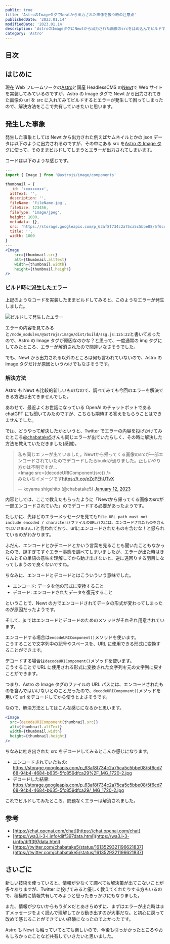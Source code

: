 ```yaml
---
public: true
title: 'AstroのImageタグでNewtから出力された画像を扱う時の注意点'
publishedDate: '2023.01.14'
modifiedDate: '2023.01.14'
description: 'AstroのImageタグにNewtから出力された画像のsrcをはめ込んでビルドするとエラーがでる'
category: 'Astro'
---
```


## 目次

## はじめに

現在 Web フレームワークの[Astro](https://docs.astro.build/ja/getting-started/)と国産 HeadlessCMS の[Newt](https://www.newt.so/)で Web サイトを実装してみているのですが、Astro の Image タグで Newt から出力されてきた画像の url を src に入れてみてビルドするとエラーが発生して困ってしまったので、解決方法をここで共有していきたいと思います。

## 発生した事象

発生した事象としては Newt から出力された例えばサムネイルとかの json データは以下のように出力されるのですが、その中にある src を[Astro の Image タグ](https://docs.astro.build/ja/guides/images/)に使って、そのままビルドしてしまうとエラーが出力されてしまいます。

コードは以下のような感じです。

```jsx
---
import { Image } from '@astrojs/image/components'

thumbnail = {
  _id: 'xxxxxxxxx',
  altText: '',
  description: '',
  fileName: 'fileName.jpg',
  fileSize: 123456,
  fileType: 'image/jpeg',
  height: 1000,
  metadata: {},
  src: 'https://storage.googleapis.com/p_63af8f734c2a75ca5c5bbe08/5f6cd768-94b4-4684-b635-5fc859dfca29%2F_MG_1720-2.jpg',
  title: '',
  width: 1000
}
---
<Image
    src={thumbnail.src}
    alt={thumbnail.altText}
    width={thumbnail.width}
    height={thumbnail.height}
/>
```

### ビルド時に派生したエラー

上記のようなコードを実装したままビルドしてみると、このようなエラーが発生しました。

![ビルドして発生したエラー](/asset/img/post/15_1.jpg)

エラーの内容を見てみると`/node_modules/@astrojs/image/dist/build/ssg.js:125:22`と書いてあったので、Astro の Image タグが原因なのかな？と思って、一度通常の img タグにしてみたところ、エラーが解消されたので間違いなさそうでした。

でも、Newt から出力される以外のところは何も言われていないので、Astro の Image タグだけが原因というわけでもなさそうです。

### 解決方法

Astro も Newt も比較的新しいものなので、調べてみても今回のエラーを解決できる方法は出てきませんでした。

あわせて、最近よくお世話になっている OpenAI のチャットボットである chatGPT にも聞いてみたのですが、こちらも期待する答えをもらうことはできませんでした。

では、どうやって解決したかというと、Twitter でエラーの内容を投げかけてみたところ[@chabatake5](https://twitter.com/chabatake5)さんも同じエラーが出ていたらしく、その時に解決した方法を教えていただきました(感謝)。

<blockquote class="twitter-tweet"><p lang="ja" dir="ltr">私も同じエラーが出ていました。Newtから帰ってくる画像のsrcが一部エンコードされていたのでデコードしたらbuildが通りました。正しいやり方かは不明ですが...<br>&lt;Image src={decodeURIComponent(src)} /&gt;<br>みたいなイメージです<a href="https://t.co/eZcPEhUTvX">https://t.co/eZcPEhUTvX</a></p>&mdash; koyama shigehito (@chabatake5) <a href="https://twitter.com/chabatake5/status/1613529321196621837?ref_src=twsrc%5Etfw">January 12, 2023</a></blockquote> <script async src="https://platform.twitter.com/widgets.js" charset="utf-8"></script>
  
内容としては、ここで教えたもらったように「Newtから帰ってくる画像のsrcが一部エンコードされていた」のでデコードする必要があったようです。  
  
たしかに、先ほどのエラーメッセージを見ても`File URL path must not include encoded / characters(ファイルのURLパスには、エンコードされたものを含んではいけません。)`と言われており、urlにエンコードされたものを含むな！と怒られているのがわかります。

ふだん、エンコードとかデコードとかいう言葉を見ることも聞いたこともなかったので、謎すぎてすぐエラー事態を調べてしまいましたが、エラーが出た時はきちんとその単語の意味を理解してから動き出さないと、逆に遠回りする羽目になってしまうので良くないですね。

ちなみに、エンコードとデコードとはこういういう意味でした。

- エンコード: データを他の形式に変換すること
- デコード: エンコードされたデータを復元すること

ということで、Newt の方でエンコードされてデータの形式が変わってしまったのが原因だったようです。

そして、js ではエンコードとデコードのためのメソッドがそれぞれ用意されています。

エンコードする場合は`encodeURIComponent()`メソッドを使います。  
こうすることで文字列中の記号やスペースを、URL に使用できる形式に変換することができます。

デコードする場合は`decodeURIComponent()`メソッドを使います。  
こうすることで URL に使用される形式に変換された文字列を元の文字列に戻すことができます。

つまり、Astro の Image タグのファイルの URL パスには、エンコードされたものを含んではいけないとのことだったので、`decodeURIComponent()`メソッドを用いて url をデコードしてから使うとよさそうです。

なので、解決方法としてはこんな感じになるかと思います。

```jsx
<Image
  src={decodeURIComponent(thumbnail.src)}
  alt={thumbnail.altText}
  width={thumbnail.width}
  height={thumbnail.height}
/>
```

ちなみに吐き出された src をデコードしてみるとこんか感じになります。

- エンコードされていたもの: https://storage.googleapis.com/p_63af8f734c2a75ca5c5bbe08/5f6cd768-94b4-4684-b635-5fc859dfca29%2F_MG_1720-2.jpg
- デコードした結果: https://storage.googleapis.com/p_63af8f734c2a75ca5c5bbe08/5f6cd768-94b4-4684-b635-5fc859dfca29/_MG_1720-2.jpg

これでビルドしてみたところ、問題なくエラーは解消されました。

## 参考

- [https://chat.openai.com/chat](https://chat.openai.com/chat)
- [https://wa3.i-3-i.info/diff397data.html](https://wa3.i-3-i.info/diff397data.html)
- [https://twitter.com/chabatake5/status/1613529321196621837](https://twitter.com/chabatake5/status/1613529321196621837)

## さいごに

新しい技術を使っていると、情報が少なくて調べても解決策が出てこないことが多々ありますが、Twitter に投げてみると優しく教えてくれたりする方もいるので、積極的に情報共有してみようと思ったきっかけにもなりました。

また、情報が少ないからもうダメだとあきらめずに、まずはエラーが出た時はまずメッセージをよく読んで理解してから動き出すのが大事だな。と初心に戻って改めて感じることができていい経験になったのでよかったです。

Astro も Newt も触っていてとても楽しいので、今後も引っかかったところやおもしろかったことなど共有していきたいと思いました。
